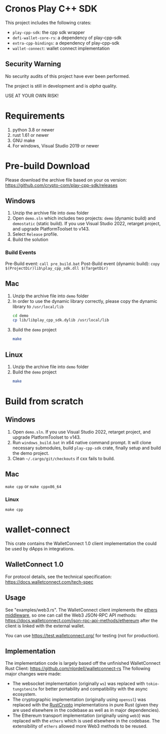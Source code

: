 # Cronos Play C++ SDK

This project includes the following crates:
- `play-cpp-sdk`: the cpp sdk wrapper
- `defi-wallet-core-rs`: a dependency of play-cpp-sdk
- `extra-cpp-bindings`: a dependency of play-cpp-sdk
- `wallet-connect`: wallet connect implementation

## Security Warning

No security audits of this project have ever been performed.

The project is still in development and is *alpha* quality.

USE AT YOUR OWN RISK!

# Requirements
1. python 3.8 or newer
2. rust 1.61 or newer
3. GNU make
4. For windows, Visual Studio 2019 or newer

# Pre-build Download
Please download the archive file based on your os version: https://github.com/crypto-com/play-cpp-sdk/releases

## Windows
1. Unzip the archive file into `demo` folder
2. Open `demo.sln` which includes two projects: `demo` (dynamic build) and `demostatic` (static
   build). If you use Visual Studio 2022, retarget project, and upgrade PlatformToolset to
   v143.
3. Select `Release` profile.
4. Build the solution

### Build Events
Pre-Build event: `call pre_build.bat`
Post-Build event (dynamic build): `copy $(ProjectDir)lib\play_cpp_sdk.dll $(TargetDir)`

## Mac
1. Unzip the archive file into `demo` folder
2. In order to use the dynamic library correctly, please copy the dynamic library to `/usr/local/lib`
    ``` sh
    cd demo
    cp lib/libplay_cpp_sdk.dylib /usr/local/lib
    ```
4. Build the `demo` project
    ``` sh
    make
    ```
## Linux
1. Unzip the archive file into `demo` folder
2. Build the `demo` project
    ``` sh
    make
    ```

# Build from scratch
## Windows
1. Open `demo.sln`. If you use Visual Studio 2022, retarget project, and upgrade
   PlatformToolset to v143.
2. Run `windows_build.bat` in x64 native command prompt. It will clone necessary submodules,
   build `play-cpp-sdk` crate, finally setup and build the demo project.
3. Clean `~/.cargo/git/checkouts` if cxx fails to build.

## Mac
`make cpp` or `make cppx86_64`

### Linux
`make cpp`

# wallet-connect
This crate contains the WalletConnect 1.0 client implementation the could be used by dApps in integrations.

## WalletConnect 1.0
For protocol details, see the technical specification: https://docs.walletconnect.com/tech-spec

## Usage
See "examples/web3.rs". The WalletConnect client implements the [ethers middleware](https://docs.rs/ethers/latest/ethers/providers/struct.Provider.html),
so one can call the Web3 JSON-RPC API methods: https://docs.walletconnect.com/json-rpc-api-methods/ethereum
after the client is linked with the external wallet.

You can use https://test.walletconnect.org/ for testing (not for production).

## Implementation
The implementation code is largely based off the unfinished WalletConnect Rust Client: https://github.com/nlordell/walletconnect-rs
The following major changes were made:
- The websocket implementation (originally `ws`) was replaced with `tokio-tungstenite` for better portability and compatibility with the async ecosystem.
- The cryptographic implementation (originally using `openssl`) was replaced with the [RustCrypto](https://github.com/RustCrypto) implementations in pure Rust
(given they are used elsewhere in the codebase as well as in major dependencies).
- The Ethereum transport implementation (originally using `web3`) was replaced with the `ethers` which is used elsewhere in the codebase. The extensibility of `ethers` allowed more Web3 methods to be reused.
